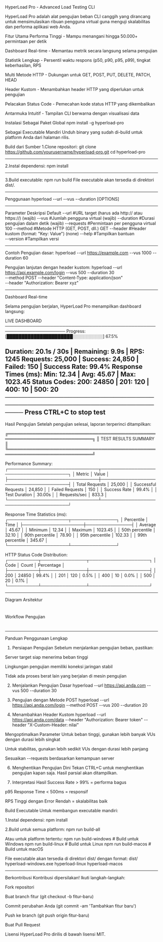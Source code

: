 HyperLoad Pro - Advanced Load Testing CLI

HyperLoad Pro adalah alat pengujian beban CLI canggih yang dirancang untuk mensimulasikan ribuan pengguna virtual guna menguji skalabilitas dan performa aplikasi web Anda.

Fitur Utama
 Performa Tinggi - Mampu menangani hingga 50.000+ permintaan per detik

 Dashboard Real-time - Memantau metrik secara langsung selama pengujian

 Statistik Lengkap - Persentil waktu respons (p50, p90, p95, p99), tingkat keberhasilan, RPS

 Multi Metode HTTP - Dukungan untuk GET, POST, PUT, DELETE, PATCH, HEAD

 Header Kustom - Menambahkan header HTTP yang diperlukan untuk pengujian

 Pelacakan Status Code - Pemecahan kode status HTTP yang dikembalikan

 Antarmuka Intuitif - Tampilan CLI berwarna dengan visualisasi data

Instalasi
Sebagai Paket Global
npm install -g hyperload-pro

Sebagai Executable Mandiri
Unduh binary yang sudah di-build untuk platform Anda dari halaman rilis.

Build dari Sumber
1.Clone repositori:
git clone https://github.com/yourusername/hyperload-pro.git
cd hyperload-pro


---


2.Instal dependensi:
npm install


---


3.Build executable:
npm run build
File executable akan tersedia di direktori dist/.

---

Penggunaan
hyperload --url <URL> --vus <NUMBER> --duration <SECONDS> [OPTIONS]

---

Parameter	             Deskripsi	                                    Default
--url	                 #URL target (harus ada http:// atau https://)	(wajib)
--vus	                 #Jumlah pengguna virtual	                      (wajib)
--duration	           #Durasi pengujian dalam detik	                (wajib)
--requests	           #Permintaan per pengguna virtual	                100
--method             	 #Metode HTTP (GET, POST, dll.)	                  GET
--header	             #Header kustom (format: "Key: Value")	        (none)
--help	               #Tampilkan bantuan	
--version	             #Tampilkan versi


---


Contoh
Pengujian dasar:
hyperload --url https://example.com --vus 1000 --duration 60

Pengujian lanjutan dengan header kustom:
hyperload --url https://api.example.com/login --vus 500 --duration 30 \
         --method POST --header "Content-Type: application/json" \
         --header "Authorization: Bearer xyz"


---


Dashboard Real-time

Selama pengujian berjalan, HyperLoad Pro menampilkan dashboard langsung:

   LIVE DASHBOARD
  ──────────────────────────────────────────────────────────────────────
  Progress: [██████████████████████░░░░░░░░░░] 67.5%

  Duration: 20.1s / 30s | Remaining: 9.9s | RPS: 1245
  Requests: 25,000 | Success: 24,850 | Failed: 150 | Success Rate: 99.4%
  Response Times (ms): Min: 12.34 | Avg: 45.67 | Max: 1023.45
  Status Codes: 200: 24850 | 201: 120 | 400: 10 | 500: 20
  ──────────────────────────────────────────────────────────────────────
  Press CTRL+C to stop test
---


Hasil Pengujian
Setelah pengujian selesai, laporan terperinci ditampilkan:

╔══════════════════════════════════════════════════════════════════════════════╗
║                        TEST RESULTS SUMMARY                              ║
╚══════════════════════════════════════════════════════════════════════════════╝

 Performance Summary:
┌──────────────────────────────┬───────────────────────────────────────┐
│ Metric                        │ Value                                │
├──────────────────────────────┼───────────────────────────────────────┤
│ Total Requests                │ 25,000                               │
│ Successful Requests          │ 24,850                               │
│ Failed Requests              │ 150                                  │
│ Success Rate                 │ 99.4%                                │
│ Test Duration                │ 30.00s                               │
│ Requests/sec                 │ 833.3                                │
└──────────────────────────────┴───────────────────────────────────────┘

  Response Time Statistics (ms):
┌────────────────────┬───────────────┐
│ Percentile         │ Time          │
├────────────────────┼───────────────┤
│ Average            │   45.67       │
│ Minimum            │   12.34       │
│ Maximum            │ 1023.45       │
│ 50th percentile    │   32.10       │
│ 90th percentile    │   78.90       │
│ 95th percentile    │  102.33       │
│ 99th percentile    │  345.67       │
└────────────────────┴───────────────┘

 HTTP Status Code Distribution:
┌──────────┬───────────────┬────────────────────┐
│ Code     │ Count         │ Percentage         │
├──────────┼───────────────┼────────────────────┤
│ 200      │ 24850         │ 99.4%              │
│ 201      │   120         │  0.5%              │
│ 400      │    10         │  0.0%              │
│ 500      │    20         │  0.1%              │
└──────────┴───────────────┴────────────────────┘

---

Diagram Arsitektur
#


Workflow Pengujian

#

---


Panduan Penggunaan Lengkap
1. Persiapan Pengujian
Sebelum menjalankan pengujian beban, pastikan:

Server target siap menerima beban tinggi

Lingkungan pengujian memiliki koneksi jaringan stabil

Tidak ada proses berat lain yang berjalan di mesin pengujian

2. Menjalankan Pengujian Dasar
hyperload --url https://api.anda.com --vus 500 --duration 30

3. Pengujian dengan Metode POST
hyperload --url https://api.anda.com/login --method POST --vus 200 --duration 20

4. Menambahkan Header Kustom
hyperload --url https://api.anda.com/data --header "Authorization: Bearer token" --header "X-Custom-Header: nilai"

 Mengoptimalkan Parameter
Untuk beban tinggi, gunakan lebih banyak VUs dengan durasi lebih singkat

Untuk stabilitas, gunakan lebih sedikit VUs dengan durasi lebih panjang

Sesuaikan --requests berdasarkan kemampuan server

6. Menghentikan Pengujian Dini
Tekan CTRL+C untuk menghentikan pengujian kapan saja. Hasil parsial akan ditampilkan.

7. Interpretasi Hasil
Success Rate > 99% = performa bagus

p95 Response Time < 500ms = responsif

RPS Tinggi dengan Error Rendah = skalabilitas baik

Build Executable
Untuk membangun executable mandiri:

1.Instal dependensi:
npm install

2.Build untuk semua platform:
npm run build-all

Atau untuk platform tertentu:
npm run build-windows   # Build untuk Windows
npm run build-linux     # Build untuk Linux
npm run build-macos     # Build untuk macOS

File executable akan tersedia di direktori dist/ dengan format:
dist/
  hyperload-windows.exe
  hyperload-linux
  hyperload-macos

---

Berkontribusi
Kontribusi dipersilakan! Ikuti langkah-langkah:

Fork repositori

Buat branch fitur (git checkout -b fitur-baru)

Commit perubahan Anda (git commit -am 'Tambahkan fitur baru')

Push ke branch (git push origin fitur-baru)

Buat Pull Request

Lisensi
HyperLoad Pro dirilis di bawah lisensi MIT.

